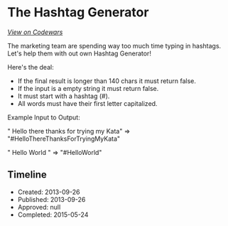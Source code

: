 # The Hashtag Generator
[*View on Codewars*](https://www.codewars.com/kata/the-hashtag-generator)

The marketing team are spending way too much time typing in hashtags.   
Let's help them with out own Hashtag Generator!

Here's the deal:

- If the final result is longer than 140 chars it must return false.
- If the input is a empty string it must return false.
- It must  start with a hashtag (#).
- All words must have their first letter capitalized.

Example Input to Output:

" Hello there thanks for trying my Kata" => "#HelloThereThanksForTryingMyKata"

"    Hello     World   " => "#HelloWorld"

## Timeline
- Created: 2013-09-26
- Published: 2013-09-26
- Approved: null
- Completed: 2015-05-24